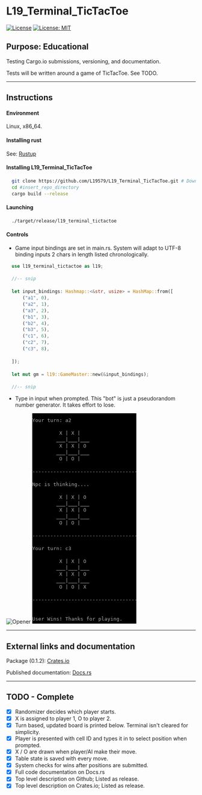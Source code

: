 # L19_Terminal_TicTacToe
[![License](https://img.shields.io/badge/License-Apache_2.0-blue.svg)](https://opensource.org/licenses/Apache-2.0)
[![License: MIT](https://img.shields.io/badge/License-MIT-yellow.svg)](https://opensource.org/licenses/MIT)

## Purpose: Educational

Testing Cargo.io submissions, versioning, and documentation.

Tests will be written around a game of TicTacToe. See TODO. 

---

## Instructions
#### Environment 
  Linux, x86_64.
#### Installing rust
See: [Rustup](https://rustup.rs/)

#### Installing L19_Terminal_TicTacToe
```bash
  git clone https://github.com/L19579/L19_Terminal_TicTacToe.git # Download repo
  cd #insert_repo_directory
  cargo build --release
```
#### Launching
```bash
  ./target/release/l19_terminal_tictactoe
```

#### Controls 
- Game input bindings are set in main.rs. System will adapt to UTF-8 binding
  inputs 2 chars in length listed chronologically. 
```rust
  use l19_terminal_tictactoe as l19;
  
  //-- snip
  
  let input_bindings: Hashmap::<&str, usize> = HashMap::from([
      ("a1", 0),
      ("a2", 1),
      ("a3", 2),
      ("b1", 3),
      ("b2", 4),
      ("b3", 5),
      ("c1", 6),
      ("c2", 7),
      ("c3", 8),

  ]);

  let mut gm = l19::GameMaster::new(&input_bindings);
  
  //-- snip
```

- Type in input when prompted. This "bot" is just a pseudorandom number generator. It takes effort to lose.

![Opener](https://raw.githubusercontent.com/L19579/L19_Terminal_TicTacToe/main/imgs/4_start_large.png) ![Closer](https://raw.githubusercontent.com/L19579/L19_Terminal_TicTacToe/main/imgs/5_end_large.png)

---

## External links and documentation
Package (0.1.2): [Crates.io](https://crates.io/crates/l19_terminal_tictactoe/)

Published documentation: [Docs.rs](https://docs.rs/l19_terminal_tictactoe/latest/l19_terminal_tictactoe/index.html)

---

## TODO - Complete 
- [x] Randomizer decides which player starts.
- [x] X is assigned to player 1, O to player 2.
- [x] Turn based, updated board is printed below. Terminal isn't cleared for simplicity.
- [x] Player is presented with cell ID and types it in to select position when prompted.
- [x] X / O are drawn when player/AI make their move.
- [x] Table state is saved with every move.
- [x] System checks for wins after positions are submitted.
- [x] Full code documentation on Docs.rs
- [x] Top level description on Github; Listed as release.
- [x] Top level description on Crates.io; Listed as release.
